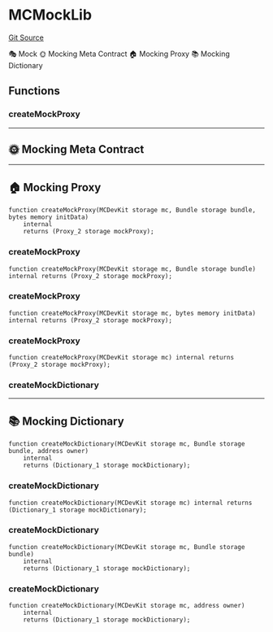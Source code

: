# MCMockLib
[Git Source](https://github.com/metacontract/mc/blob/8438d83ed04f942f1b69f22b0cb556723d88a8f9/resources/devkit/api-reference/Flattened.sol)

🎭 Mock
🌞 Mocking Meta Contract
🏠 Mocking Proxy
📚 Mocking Dictionary


## Functions
### createMockProxy

-----------------------------
🌞 Mocking Meta Contract
-------------------------------
---------------------
🏠 Mocking Proxy
-----------------------


```solidity
function createMockProxy(MCDevKit storage mc, Bundle storage bundle, bytes memory initData)
    internal
    returns (Proxy_2 storage mockProxy);
```

### createMockProxy


```solidity
function createMockProxy(MCDevKit storage mc, Bundle storage bundle) internal returns (Proxy_2 storage mockProxy);
```

### createMockProxy


```solidity
function createMockProxy(MCDevKit storage mc, bytes memory initData) internal returns (Proxy_2 storage mockProxy);
```

### createMockProxy


```solidity
function createMockProxy(MCDevKit storage mc) internal returns (Proxy_2 storage mockProxy);
```

### createMockDictionary

-------------------------
📚 Mocking Dictionary
---------------------------


```solidity
function createMockDictionary(MCDevKit storage mc, Bundle storage bundle, address owner)
    internal
    returns (Dictionary_1 storage mockDictionary);
```

### createMockDictionary


```solidity
function createMockDictionary(MCDevKit storage mc) internal returns (Dictionary_1 storage mockDictionary);
```

### createMockDictionary


```solidity
function createMockDictionary(MCDevKit storage mc, Bundle storage bundle)
    internal
    returns (Dictionary_1 storage mockDictionary);
```

### createMockDictionary


```solidity
function createMockDictionary(MCDevKit storage mc, address owner)
    internal
    returns (Dictionary_1 storage mockDictionary);
```


